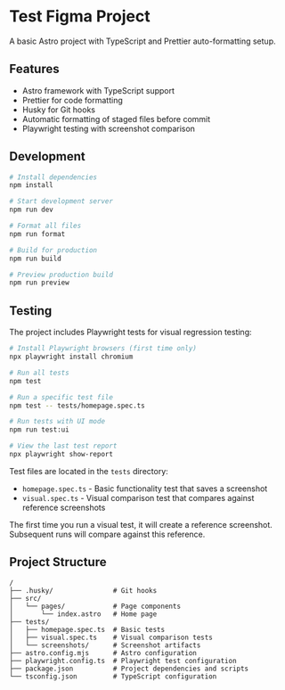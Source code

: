 # Test Figma Project

A basic Astro project with TypeScript and Prettier auto-formatting setup.

## Features

- Astro framework with TypeScript support
- Prettier for code formatting
- Husky for Git hooks
- Automatic formatting of staged files before commit
- Playwright testing with screenshot comparison

## Development

```bash
# Install dependencies
npm install

# Start development server
npm run dev

# Format all files
npm run format

# Build for production
npm run build

# Preview production build
npm run preview
```

## Testing

The project includes Playwright tests for visual regression testing:

```bash
# Install Playwright browsers (first time only)
npx playwright install chromium

# Run all tests
npm test

# Run a specific test file
npm test -- tests/homepage.spec.ts

# Run tests with UI mode
npm run test:ui

# View the last test report
npx playwright show-report
```

Test files are located in the `tests` directory:

- `homepage.spec.ts` - Basic functionality test that saves a screenshot
- `visual.spec.ts` - Visual comparison test that compares against reference screenshots

The first time you run a visual test, it will create a reference screenshot. Subsequent runs will compare against this reference.

## Project Structure

```
/
├── .husky/               # Git hooks
├── src/
│   └── pages/            # Page components
│       └── index.astro   # Home page
├── tests/
│   ├── homepage.spec.ts  # Basic tests
│   ├── visual.spec.ts    # Visual comparison tests
│   └── screenshots/      # Screenshot artifacts
├── astro.config.mjs      # Astro configuration
├── playwright.config.ts  # Playwright test configuration
├── package.json          # Project dependencies and scripts
└── tsconfig.json         # TypeScript configuration
```
